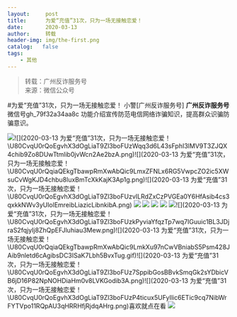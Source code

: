 ```yaml
---
layout:     post
title:      为爱“充值”31次，只为一场无接触恋爱！
date:       2020-03-13
author:     转载
header-img: img/the-first.png
catalog:   false
tags:
    - 其他
---
```


<blockquote><p>转载：广州反诈服务号<br>
来源：微信公众号</p></blockquote>

#为爱“充值”31次，只为一场无接触恋爱！
小警[广州反诈服务号]
**广州反诈服务号**
微信号gh_79f32a34aa8c
功能介绍宣传防范电信网络诈骗知识，提高群众识骗防骗意识。

![]({{site.baseurl}}/postimg/U80CvqU0rQoEgvhX3dOgLiaT9Zl3boFUztJVvzPlbevaO2CcCjhdicibFcBDDBJnefYLw4ZichY1jNbL91EsR5AUSQ.png)![](2020-03-13
为爱“充值”31次，只为一场无接触恋爱！\\U80CvqU0rQoEgvhX3dOgLiaT9Zl3boFUzWqq3d6L43sFphI3lMV9T3ZJQX4chib9Zo8DUwTtmlib0jvWcn2Ae2bzA.png)![](2020-03-13
为爱“充值”31次，只为一场无接触恋爱！\\U80CvqU0rQqiaQEkgTbawpRmXwAbQic9LmxZFNLx6RG5VwpcZO2ic5XWsuCvWgKJD4chbu8luxBmTcXkKajK3Ap1g.png)![](2020-03-13
为爱“充值”31次，只为一场无接触恋爱！\\U80CvqU0rQoEgvhX3dOgLiaT9Zl3boFUzvILRdZxCzPVGEa0Y6HfAsib4cs3qxkkNWv3yUlolEmreibLiazicLibnkibA.png)
![]({{site.baseurl}}/postimg/U80CvqU0rQoEgvhX3dOgLiaT9Zl3boFUzaSx8n8U44NC7k9yIwjicDbVt7I89T14alL6Ria4ewkXtmvoJTR17KlEQ.png)
![]({{site.baseurl}}/postimg/U80CvqU0rQoEgvhX3dOgLiaT9Zl3boFUz7LpnqH0gVAsjGDOe67Xf9QRgldNNSvxsTUgI1YRC6jG58Ev3L8oAPQ.png)
![]({{site.baseurl}}/postimg/U80CvqU0rQoEgvhX3dOgLiaT9Zl3boFUzJEE3c4UG1zuC9k0oTujG1v9sgvJF1JcZeoDRpkev78W1UcUWC8vvkg.png)
![]({{site.baseurl}}/postimg/U80CvqU0rQoEgvhX3dOgLiaT9Zl3boFUzDy9fpnffwNicwVic06U0uA4LlSicNcFDEVSyl1ibRSfpFd0jPGXv5PZKsA.png)
![]({{site.baseurl}}/postimg/U80CvqU0rQqiaQEkgTbawpRmXwAbQic9LmPiaphuuRP95T36D97A2DYhtKARicSRzTUkSLZsvhXhHl454droZbqGcw.gif)![](2020-03-13
为爱“充值”31次，只为一场无接触恋爱！\\U80CvqU0rQoEgvhX3dOgLiaT9Zl3boFUzkPyviaYfqzTp7wq7IGuuic1BL3JDjraS2fqjyIj8ZhQpEFJluhiau3Mew.png)![](2020-03-13
为爱“充值”31次，只为一场无接触恋爱！\\U80CvqU0rQqiaQEkgTbawpRmXwAbQic9LmkXu97nCwVBniabS5Psm428JAib9nletd6cAgibsDC3ISaK7Lbh5BvxTug.gif)![](2020-03-13
为爱“充值”31次，只为一场无接触恋爱！\\U80CvqU0rQoEgvhX3dOgLiaT9Zl3boFUz7SppibGosBBvkSmqGk2sYDbicVB6jD16P82NpNOHDiaHm0v8LVKGodib3A.png)![](2020-03-13
为爱“充值”31次，只为一场无接触恋爱！\\U80CvqU0rQoEgvhX3dOgLiaT9Zl3boFUzP4ticux5UFyIlic6ETic9cq7NibWrFYTVpo11RQpAU3qHRRHfjRjdqAHrg.png)喜欢就点在看
![]({{site.baseurl}}/postimg/7QRTvkK2qC6sLlAPcPheDLycujYrOvsZviaSODbRbQzQvW8VL1yiaGA8FTPbpObFuJibSdib3T55sJOa3QfVCyiaPcA.gif)
